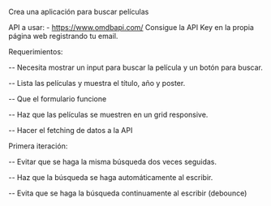 Crea una aplicación para buscar películas

API a usar: - https://www.omdbapi.com/ Consigue la API Key en la propia página web registrando tu email.

Requerimientos:

-- Necesita mostrar un input para buscar la película y un botón para buscar.

-- Lista las películas y muestra el título, año y poster.

-- Que el formulario funcione

-- Haz que las películas se muestren en un grid responsive.

-- Hacer el fetching de datos a la API

Primera iteración:

-- Evitar que se haga la misma búsqueda dos veces seguidas.

-- Haz que la búsqueda se haga automáticamente al escribir.

-- Evita que se haga la búsqueda continuamente al escribir (debounce)
